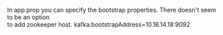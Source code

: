 In app.prop you can specify the bootstrap properties. There doesn't seem to be an option  
to add zookeeper host. kafka.bootstrapAddress=10.16.14.18:9092
